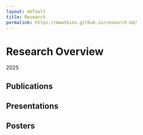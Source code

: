 ```yaml
---
layout: default
title: Research
permalink: https://mwatkins.github.io/research.md/
---
```


# Research Overview

2025

## Publications

## Presentations

## Posters

